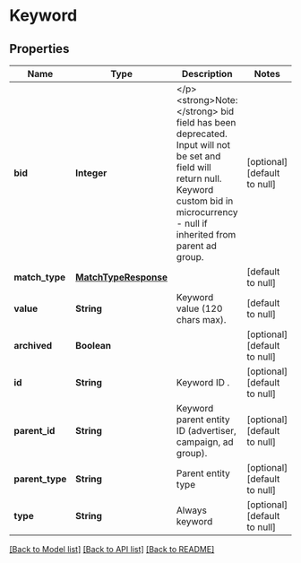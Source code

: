 # Keyword
## Properties

| Name | Type | Description | Notes |
|------------ | ------------- | ------------- | -------------|
| **bid** | **Integer** | &lt;/p&gt;&lt;strong&gt;Note:&lt;/strong&gt; bid field has been deprecated. Input will not be set and field will return null. Keyword custom bid in microcurrency - null if inherited from parent ad group. | [optional] [default to null] |
| **match\_type** | [**MatchTypeResponse**](MatchTypeResponse.md) |  | [default to null] |
| **value** | **String** | Keyword value (120 chars max). | [default to null] |
| **archived** | **Boolean** |  | [optional] [default to null] |
| **id** | **String** | Keyword ID . | [optional] [default to null] |
| **parent\_id** | **String** | Keyword parent entity ID (advertiser, campaign, ad group). | [optional] [default to null] |
| **parent\_type** | **String** | Parent entity type | [optional] [default to null] |
| **type** | **String** | Always keyword | [optional] [default to null] |

[[Back to Model list]](../README.md#documentation-for-models) [[Back to API list]](../README.md#documentation-for-api-endpoints) [[Back to README]](../README.md)

